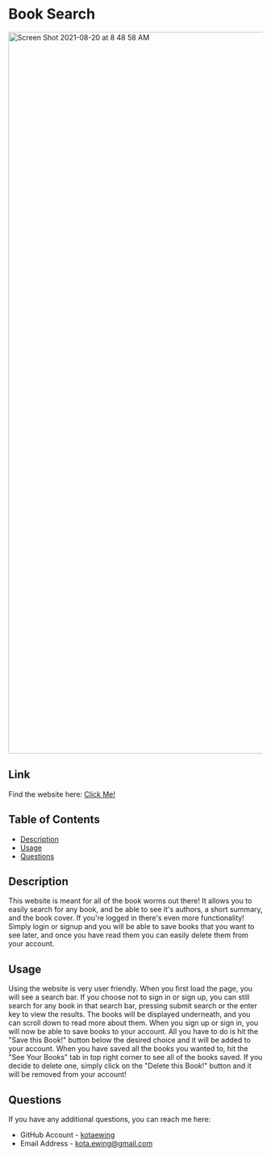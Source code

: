 # Book Search
<img width="1430" alt="Screen Shot 2021-08-20 at 8 48 58 AM" src="https://user-images.githubusercontent.com/79291655/130252898-2064e26e-be16-4ba6-935d-900473b9ff72.png">

## Link
Find the website here: [Click Me!](https://dke-book-search.herokuapp.com/)

## Table of Contents
* [Description](#description)
* [Usage](#usage)
* [Questions](#questions)


## Description
This website is meant for all of the book worms out there!  It allows you to easily search for any book, and be able to see it's authors, a short summary, and the book cover.  If you're logged in there's even more functionality!  Simply login or signup and you will be able to save books that you want to see later, and once you have read them you can easily delete them from your account.

## Usage
Using the website is very user friendly.  When you first load the page, you will see a search bar.  If you choose not to sign in or sign up, you can still search for any book in that search bar, pressing submit search or the enter key to view the results.  The books will be displayed underneath, and you can scroll down to read more about them.  When you sign up or sign in, you will now be able to save books to your account.  All you have to do is hit the "Save this Book!" button below the desired choice and it will be added to your account.  When you have saved all the books you wanted to, hit the "See Your Books" tab in top right corner to see all of the books saved.  If you decide to delete one, simply click on the "Delete this Book!" button and it will be removed from your account!


## Questions
If you have any additional questions, you can reach me here:

* GitHub Account - [kotaewing](https://github.com/kotaewing)
* Email Address - kota.ewing@gmail.com
